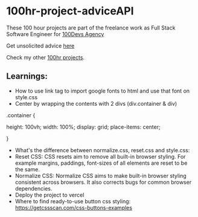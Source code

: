 # 100hr-project-adviceAPI

These 100 hour projects are part of the freelance work as Full Stack Software Engineer for [100Devs Agency](https://www.linkedin.com/company/100devs/)

Get unsolicited advice [here](https://100hr-project-cat-facts-api.vercel.app/)

Check my other [100hr projects](https://github.com/agcdtmr/100hr-project-others).

## Learnings:

- How to use link tag to import google fonts to html and use that font on style.css
- Center by wrapping the contents with 2 divs (div.container & div)

.container {

height: 100vh;
width: 100%;
display: grid;
place-items: center;

}
- What's the difference between normalize.css, reset.css and style.css:
- Reset CSS: CSS resets aim to remove all built-in browser styling. For example margins, paddings, font-sizes of all elements are reset to be the same.
- Normalize CSS: Normalize CSS aims to make built-in browser styling consistent across browsers. It also corrects bugs for common browser dependencies.
- Deploy the project to vercel
- Where to find ready-to-use button css styling: https://getcssscan.com/css-buttons-examples


